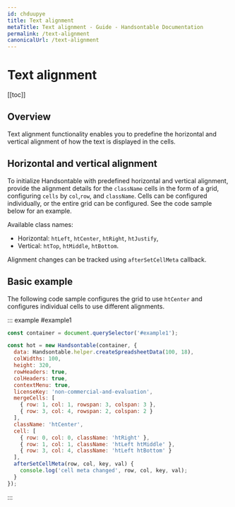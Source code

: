 ```yaml
---
id: chduupye
title: Text alignment
metaTitle: Text alignment - Guide - Handsontable Documentation
permalink: /text-alignment
canonicalUrl: /text-alignment
---
```


# Text alignment

[[toc]]

## Overview

Text alignment functionality enables you to predefine the horizontal and vertical alignment of how the text is displayed in the cells.

## Horizontal and vertical alignment

To initialize Handsontable with predefined horizontal and vertical alignment, provide the alignment details for the `className` cells in the form of a grid, configuring `cells` by `col`,`row`, and `className`. Cells can be configured individually, or the entire grid can be configured. See the code sample below for an example.

Available class names:

* Horizontal: `htLeft`, `htCenter`, `htRight`, `htJustify`,
* Vertical: `htTop`, `htMiddle`, `htBottom`.

Alignment changes can be tracked using `afterSetCellMeta` callback.

## Basic example

The following code sample configures the grid to use `htCenter` and configures individual cells to use different alignments.

::: example #example1
```js
const container = document.querySelector('#example1');

const hot = new Handsontable(container, {
  data: Handsontable.helper.createSpreadsheetData(100, 18),
  colWidths: 100,
  height: 320,
  rowHeaders: true,
  colHeaders: true,
  contextMenu: true,
  licenseKey: 'non-commercial-and-evaluation',
  mergeCells: [
    { row: 1, col: 1, rowspan: 3, colspan: 3 },
    { row: 3, col: 4, rowspan: 2, colspan: 2 }
  ],
  className: 'htCenter',
  cell: [
    { row: 0, col: 0, className: 'htRight' },
    { row: 1, col: 1, className: 'htLeft htMiddle' },
    { row: 3, col: 4, className: 'htLeft htBottom' }
  ],
  afterSetCellMeta(row, col, key, val) {
    console.log('cell meta changed', row, col, key, val);
  }
});
```
:::
